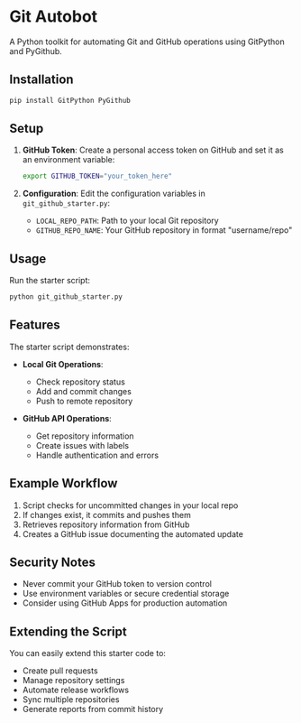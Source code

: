 # Git Autobot

A Python toolkit for automating Git and GitHub operations using GitPython and PyGithub.

## Installation

```bash
pip install GitPython PyGithub
```

## Setup

1. **GitHub Token**: Create a personal access token on GitHub and set it as an environment variable:
   ```bash
   export GITHUB_TOKEN="your_token_here"
   ```

2. **Configuration**: Edit the configuration variables in `git_github_starter.py`:
   - `LOCAL_REPO_PATH`: Path to your local Git repository
   - `GITHUB_REPO_NAME`: Your GitHub repository in format "username/repo"

## Usage

Run the starter script:
```bash
python git_github_starter.py
```

## Features

The starter script demonstrates:
- **Local Git Operations**:
  - Check repository status
  - Add and commit changes
  - Push to remote repository
  
- **GitHub API Operations**:
  - Get repository information
  - Create issues with labels
  - Handle authentication and errors

## Example Workflow

1. Script checks for uncommitted changes in your local repo
2. If changes exist, it commits and pushes them
3. Retrieves repository information from GitHub
4. Creates a GitHub issue documenting the automated update

## Security Notes

- Never commit your GitHub token to version control
- Use environment variables or secure credential storage
- Consider using GitHub Apps for production automation

## Extending the Script

You can easily extend this starter code to:
- Create pull requests
- Manage repository settings
- Automate release workflows
- Sync multiple repositories
- Generate reports from commit history
